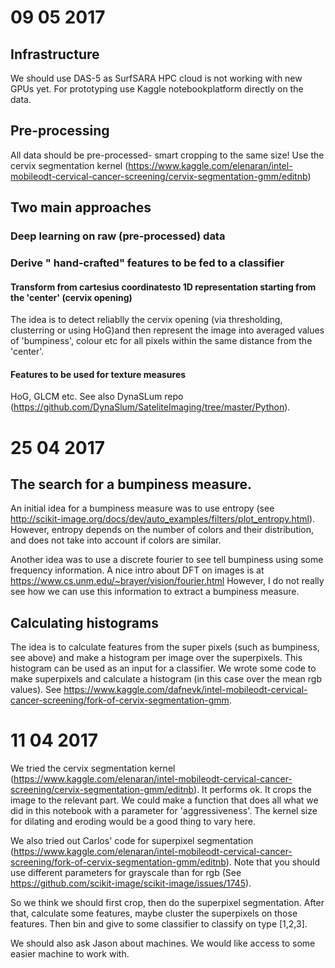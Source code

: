 # 09 05 2017

## Infrastructure
We should use DAS-5 as SurfSARA HPC cloud is not working with new GPUs yet. For prototyping use Kaggle notebookplatform directly on the data.

## Pre-processing
All data should be pre-processed- smart cropping to the same size! Use the cervix segmentation kernel (https://www.kaggle.com/elenaran/intel-mobileodt-cervical-cancer-screening/cervix-segmentation-gmm/editnb)

## Two main approaches
### Deep learning on raw (pre-processed) data
### Derive " hand-crafted" features to be fed to a classifier
  #### Transform from cartesius coordinatesto 1D representation starting from the 'center' (cervix opening)
The idea is to detect reliablly the cervix opening (via thresholding, clusterring or using HoG)and then represent the image into averaged values of 'bumpiness', colour etc for all pixels within the same distance from the 'center'.
#### Features to be used for texture measures
HoG, GLCM etc. See also DynaSLum repo (https://github.com/DynaSlum/SateliteImaging/tree/master/Python).

# 25 04 2017

## The search for a bumpiness measure. 

An initial idea for a bumpiness measure was to use entropy (see http://scikit-image.org/docs/dev/auto_examples/filters/plot_entropy.html). However, entropy depends on the number of colors and their distribution, and does not take into account if colors are similar. 

Another idea was to use a discrete fourier to see tell bumpiness using some frequency information. A nice intro about DFT on images is at https://www.cs.unm.edu/~brayer/vision/fourier.html However, I do not really see how we can use this information to extract a bumpiness measure.

## Calculating histograms
The idea is to calculate features from the super pixels (such as bumpiness, see above) and make a histogram per image over the superpixels. This histogram can be used as an input for a classifier.
We wrote some code to make superpixels and calculate a histogram (in this case over the mean rgb values). See https://www.kaggle.com/dafnevk/intel-mobileodt-cervical-cancer-screening/fork-of-cervix-segmentation-gmm. 

# 11 04 2017
We tried the cervix segmentation kernel (https://www.kaggle.com/elenaran/intel-mobileodt-cervical-cancer-screening/cervix-segmentation-gmm/editnb). It performs ok. It crops the image to the relevant part. We could make a function that does all what we did in this notebook with a parameter for 'aggressiveness'. The kernel size for dilating and eroding would be a good thing to vary here.

We also tried out Carlos' code for superpixel segmentation (https://www.kaggle.com/elenaran/intel-mobileodt-cervical-cancer-screening/fork-of-cervix-segmentation-gmm/editnb). Note that you should use different parameters for grayscale than for rgb (See https://github.com/scikit-image/scikit-image/issues/1745). 

So we think we should first crop, then do the superpixel segmentation. After that, calculate some features, maybe cluster the superpixels on those features. Then bin and give to some classifier to classify on type [1,2,3].

We should also ask Jason about machines. We would like access to some easier machine to work with. 


